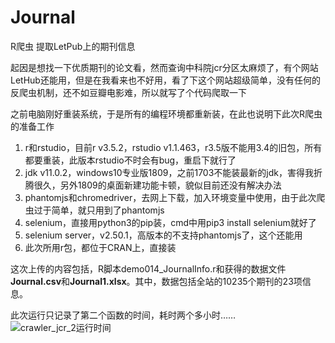 # Journal
R爬虫 提取LetPub上的期刊信息

起因是想找一下优质期刊的论文看，然而查询中科院jcr分区太麻烦了，有个网站LetHub还能用，但是在我看来也不好用，看了下这个网站超级简单，没有任何的反爬虫机制，还不如豆瓣电影难，所以就写了个代码爬取一下

之前电脑刚好重装系统，于是所有的编程环境都重新装，在此也说明下此次R爬虫的准备工作
  1. r和rstudio，目前r v3.5.2，rstudio v1.1.463，r3.5版不能用3.4的旧包，所有都要重装，此版本rstudio不时会有bug，重启下就行了
  2. jdk v11.0.2，windows10专业版1809，之前1703不能装最新的jdk，害得我折腾很久，另外1809的桌面新建功能卡顿，貌似目前还没有解决办法 
  3. phantomjs和chromedriver，去网上下载，加入环境变量中使用，由于此次爬虫过于简单，就只用到了phantomjs
  4. selenium，直接用python3的pip装，cmd中用pip3 install selenium就好了
  5. selenium server，v2.50.1，高版本的不支持phantomjs了，这个还能用
  6. 此次所用r包，都位于CRAN上，直接装

这次上传的内容包括，R脚本demo014_JournalInfo.r和获得的数据文件**Journal.csv**和**Journal1.xlsx**。其中，数据包括全站的10235个期刊的23项信息。

此次运行只记录了第二个函数的时间，耗时两个多小时……
![crawler_jcr_2运行时间](https://github.com/lcpmgh/Journal/blob/master/timeconsuming.png)

